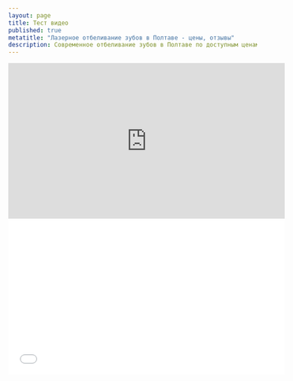 ```yaml
---
layout: page
title: Тест видео
published: true
metatitle: "Лазерное отбеливание зубов в Полтаве - цены, отзывы"
description: Современное отбеливание зубов в Полтаве по доступным ценам. Попробуйте бережное лезерное отбеливание зубов в нашей стоматологии.
---
```


<div class="video-container">
<iframe width="560" height="315" src="https://www.youtube.com/embed/kOkQ4T5WO9E" frameborder="0" allowfullscreen></iframe>
</div>

<div class="image right">
<div class="video-container">
<iframe width="560" height="315" src="./Зубной камень и снятие зубных отложений - Стоматология Полтава_files/ylY2DsOVpoc.html" frameborder="0" allowfullscreen=""></iframe>
</div></div>
